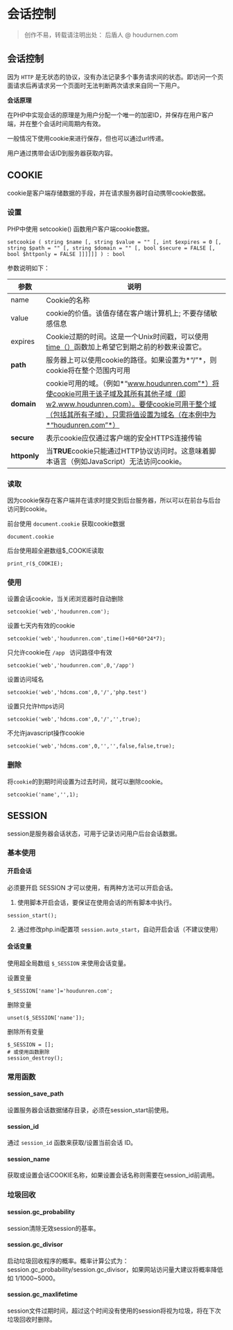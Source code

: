 # 会话控制

> 创作不易，转载请注明出处： 后盾人 @ houdurnen.com

## 会话控制

因为 `HTTP` 是无状态的协议，没有办法记录多个事务请求间的状态。即访问一个页面请求后再请求另一个页面时无法判断两次请求来自同一下用户。

**会话原理**

在PHP中实现会话的原理是为用户分配一个唯一的加密ID，并保存在用户客户端，并在整个会话时间周期内有效。

一般情况下使用cookie来进行保存，但也可以通过url传递。

用户通过携带会话ID到服务器获取内容。

## COOKIE

cookie是客户端存储数据的手段，并在请求服务器时自动携带cookie数据。

### 设置

PHP中使用 setcookie() 函数用户客户端cookie数据。

```
setcookie ( string $name [, string $value = "" [, int $expires = 0 [, string $path = "" [, string $domain = "" [, bool $secure = FALSE [, bool $httponly = FALSE ]]]]]] ) : bool
```

参数说明如下：

| 参数         | 说明                                                         |
| ------------ | ------------------------------------------------------------ |
| name         | Cookie的名称                                                 |
| value        | cookie的价值。该值存储在客户端计算机上; 不要存储敏感信息     |
| expires      | Cookie过期的时间。这是一个Unix时间戳，可以使用[time（）](https://www.php.net/manual/en/function.time.php)函数加上希望它到期之前的秒数来设置它。 |
| **path**     | 服务器上可以使用cookie的路径。如果设置为*“/”*，则cookie将在整个范围内可用 |
| **domain**   | cookie可用的域。（例如*“www.houdunren.com”*）将使cookie可用于该子域及其所有其他子域（即w2.www.houdunren.com）。要使cookie可用于整个域（包括其所有子域），只需将值设置为域名（在本例中为*“houdunren.com”*） |
| **secure**   | 表示cookie应仅通过客户端的安全HTTPS连接传输                  |
| **httponly** | 当**TRUE**cookie只能通过HTTP协议访问时。这意味着脚本语言（例如JavaScript）无法访问cookie。 |

### 读取

因为cookie保存在客户端并在请求时提交到后台服务器，所以可以在前台与后台访问到cookie。

前台使用 `document.cookie` 获取cookie数据

```
document.cookie
```

后台使用超全避数组$_COOKIE读取

```
print_r($_COOKIE);
```

### 使用

设置会话cookie，当关闭浏览器时自动删除

```
setcookie('web','houdunren.com');
```

设置七天内有效的cookie

```
setcookie('web','houdunren.com',time()+60*60*24*7);
```

只允许cookie在 `/app ` 访问路径中有效

```
setcookie('web','houdunren.com',0,'/app')
```

设置访问域名

```
setcookie('web','hdcms.com',0,'/','php.test')
```

设置只允许https访问

```
setcookie('web','hdcms.com',0,'/','',true);
```

不允许javascript操作cookie

```
setcookie('web','hdcms.com',0,'','',false,false,true);
```

### 删除

将`cookie`的到期时间设置为过去时间，就可以删除cookie。

```
setcookie('name','',1);
```

## SESSION

session是服务器会话状态，可用于记录访问用户后台会话数据。

### 基本使用

#### 开启会话

必须要开启 SESSION 才可以使用，有两种方法可以开启会话。

1. 使用脚本开启会话，要保证在使用会话的所有脚本中执行。

```
session_start();
```

2.  通过修改php.ini配置项 `session.auto_start`，自动开启会话（不建议使用）

#### 会话变量

使用超全局数组 `$_SESSION` 来使用会话变量。

设置变量

```
$_SESSION['name']='houdunren.com';
```

删除变量

```
unset($_SESSION['name']);
```

删除所有变量

```
$_SESSION = [];
# 或使用函数删除
session_destroy();
```

### 常用函数

#### session_save_path

设置服务器会话数据储存目录，必须在session_start前使用。

#### session_id

通过 `session_id` 函数来获取/设置当前会话 ID。

#### session_name

获取或设置会话COOKIE名称，如果设置会话名称则需要在session_id前调用。

### 垃圾回收

#### session.gc_probability

session清除无效session的基率。

#### session.gc_divisor 

启动垃圾回收程序的概率。概率计算公式为：session.gc_probability/session.gc_divisor，如果网站访问量大建议将概率降低如 1/1000~5000。

#### session.gc_maxlifetime

session文件过期时间，超过这个时间没有使用的session将视为垃圾，将在下次垃圾回收时删除。